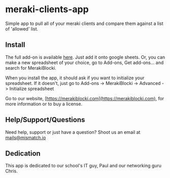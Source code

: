 # meraki-clients-app
Simple app to pull all of your meraki clients and compare them against a list of 'allowed' list.

## Install

The full add-on is available [here](https://chrome.google.com/webstore/detail/merakiblocki/gfahbfffpkbhomhgmnnlbbonfkgdjmdf). Just add it onto google sheets. Or, you can make a new spreadsheet of your choice, go to Add-ons, Get add-ons... and search for MerakiBlocki.

When you install the app, it should ask if you want to initialize your spreadsheet. If it doesn't, just go to Add-ons -> MerakiBlocki -> Advanced -> Initialize spreadsheet

Go to our website, [https://merakiblocki.com](https://merakiblocki.com), for more information or to buy a license.

## Help/Support/Questions

Need help, support or just have a question? Shoot us an email at [mails@mismatch.io](mailto:mails@mismatch.io)

## Dedication
This app is dedicated to our school's IT guy, Paul and our networking guru Chris. 
